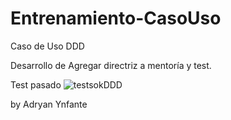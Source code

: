 # Entrenamiento-CasoUso
Caso de Uso DDD

Desarrollo de Agregar directriz a mentoría y test.

Test pasado
![testsokDDD](https://user-images.githubusercontent.com/92740455/168683875-eb7a3b79-04f3-4f57-bf49-9effa179bd96.jpg)


by Adryan Ynfante 

